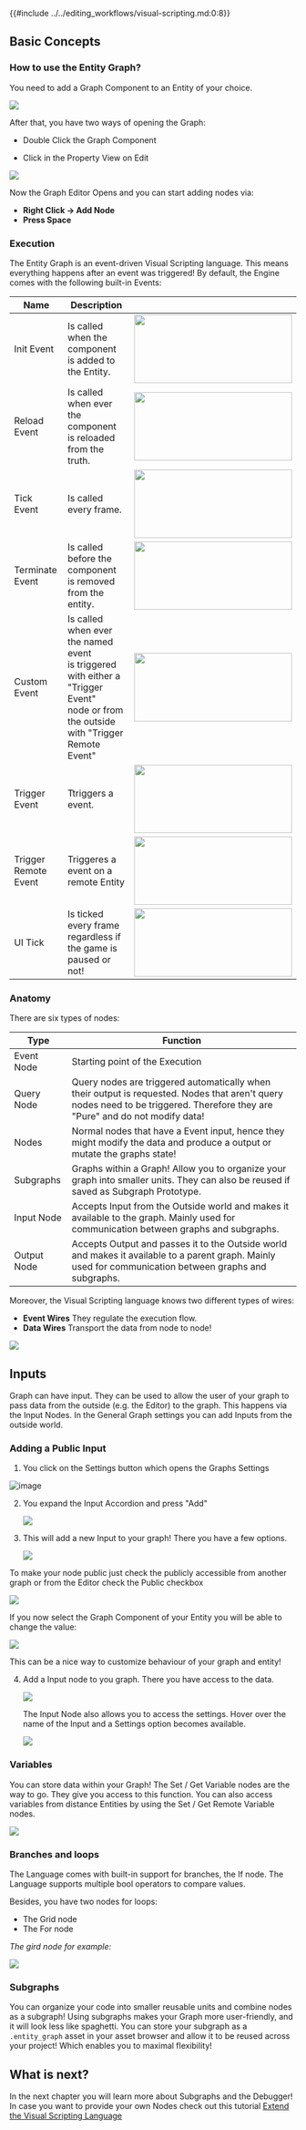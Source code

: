 {{#include ../../editing_workflows/visual-scripting.md:0:8}}

## Basic Concepts

### How to use the Entity Graph?

You need to add a Graph Component to an Entity of your choice. 

![](https://www.dropbox.com/s/29u0c1gsu0vjghg/tm_guide_entity_graph_add_component.png?dl=1)

After that, you have two ways of opening the Graph:

- Double Click the Graph Component

- Click in the Property View on Edit

![](https://www.dropbox.com/s/p1hkay3ouhezbmh/tm_guide_entity_graph_open.gif?dl=1)

Now the Graph Editor Opens and you can start adding nodes via:

- **Right Click -> Add Node**
- **Press Space**

### Execution

The Entity Graph is an event-driven Visual Scripting language.  This means everything happens after an event was triggered! By default, the Engine comes with the following built-in Events:

| Name            | Description |                                                              |
| --------------- | ----------- | ------------------------------------------------------------ |
| Init Event      | Is called when the component is added to the Entity. | <img src="https://www.dropbox.com/s/6cov2jbv72iy455/tm_guide_entity_graph_init.png?dl=1" width="277" height="120"> |
| Reload Event    | Is called when ever the component is reloaded from the truth. | <img src="https://www.dropbox.com/s/zixoinmbta73tir/tm_guide_entity_graph_reload.png?dl=1" width="277" height="120"> |
| Tick Event      | Is called every frame. | <img src="https://www.dropbox.com/s/1t7hwmu37wr4aua/tm_guide_entity_graph_tick.png?dl=1" width="277" height="120">  |
| Terminate Event | Is called before the component is removed from the entity. | <img src="https://www.dropbox.com/s/nx3tehccedx7qic/tm_guide_entity_graph_terminate.png?dl=1" width="277" height="120">  |
| Custom Event | Is called when ever the named event<br> is triggered with either a "Trigger Event"<br> node or from the outside with "Trigger Remote Event" | <img src="https://www.dropbox.com/s/ngv3k25u02k8iq6/tm_guide_entity_graph_create_custom_event.png?dl=1" width="277" height="120">  |
| Trigger Event | Ttriggers a event. | <img src="https://www.dropbox.com/s/tqyg6scxjcsk3vi/tm_guide_entity_graph_trigger.png?dl=1" width="277" height="120">  |
| Trigger Remote Event | Triggeres a event on a remote Entity | <img src="https://www.dropbox.com/s/jrnapuuq93d0kx8/tm_guide_entity_graph_trigger_remote.png?dl=1" width="277" height="120">  |
| UI Tick | Is ticked every frame regardless if the game is paused or not! | <img src="https://www.dropbox.com/s/6ejvwvc5yndpo87/tm_guide_entity_graph_ui_tick.png?dl=1" width="277" height="120">  |

### Anatomy

There are six types of nodes:

| Type        | Function                                                     |
| ----------- | ------------------------------------------------------------ |
| Event Node  | Starting point of the Execution                              |
| Query Node  | Query nodes are triggered  automatically when their output is requested. Nodes that aren't query nodes need to be triggered. Therefore they are "Pure" and do not modify data! |
| Nodes       | Normal nodes that have a Event input, hence they might modify the data and produce a output or mutate the graphs state! |
| Subgraphs   | Graphs within a Graph! Allow you to organize your graph into smaller units. They can also be reused if saved as Subgraph Prototype. |
| Input Node  | Accepts Input from the Outside world and makes it available to the graph. Mainly used for communication between graphs and subgraphs. |
| Output Node | Accepts Output and passes it to the Outside world and makes it available to a parent graph. Mainly used for communication between graphs and subgraphs. |



Moreover, the Visual Scripting language knows two different types of wires:

- **Event Wires** They regulate the execution flow.
- **Data Wires** Transport the data from node to node!

![](https://www.dropbox.com/s/i95s1frdzhcsev1/tm_guide_entity_graph_wire_types.png?dl=1)



## Inputs

Graph can have input. They can be used to allow the user of your graph to pass data from the outside (e.g. the Editor) to the graph. This happens via the Input Nodes. In the General Graph settings you can add Inputs from the outside world.

### Adding a Public Input

1. You click on the Settings button which opens the Graphs Settings

![image](https://www.dropbox.com/s/na7s582ljyxmnnf/tm_guide_entity_graph_settings.png?dl=1)

2. You expand the Input Accordion and press "Add"

   ![](https://www.dropbox.com/s/hv7qiqqhy4gbauw/tm_guide_entity_graph_add_input.png?dl=1)

   

3. This will add a new Input to your graph! There you have a few options. 

   ![](https://www.dropbox.com/s/s50hbn0sqhixlx3/tm_guide_entity_graph_input_node_settings.png?dl=1)

To make your node public just check the publicly accessible from another graph or from the Editor check the Public checkbox

![](https://www.dropbox.com/s/1m243i24lhwbosw/tm_guide_entity_graph_input_node_make_public.png?dl=1)

If you now select the Graph Component of your Entity you will be able to change the value:

![](https://www.dropbox.com/s/ojite1pycbs75pq/tm_guide_entity_graph_input_node_public.png?dl=1)

This can be a nice way to customize behaviour of your graph and entity!

4. Add a Input node to you graph. There you have access to the data.

   ![](https://www.dropbox.com/s/l20w7d0utoet9ti/tm_guide_entity_graph_input_node.png?dl=1)

   The Input Node also allows you to access the settings. Hover over the name of the Input and a Settings option becomes available. 

   ![](https://www.dropbox.com/s/wrg5hk7lbx0l1rs/tm_guide_entity_graph_input_node_on_settings.png?dl=1)

### Variables

You can store data within your Graph! The Set / Get Variable nodes are the way to go. They give you access to this function. You can also access variables from distance Entities by using the Set / Get Remote Variable nodes.

![](https://www.dropbox.com/s/dgddk1xmw16dlp1/tm_guide_entity_graph_create_remote_variable.png?dl=1)



### Branches and loops

The Language comes with built-in support for branches, the If node. The Language supports multiple bool operators to compare values.

Besides, you have two nodes for loops:

- The Grid node
- The For node

*The gird node for example:*

![](https://www.dropbox.com/s/9fawc756lyf0k3h/tm_guide_entity_graph_loop.png?dl=1)



### Subgraphs

You can organize your code into smaller reusable units and combine nodes as a subgraph! Using subgraphs makes your Graph more user-friendly, and it will look less like spaghetti. You can store your subgraph as a `.entity_graph` asset in your asset browser and allow it to be reused across your project! Which enables you to maximal flexibility! 



## What is next?

In the next chapter you will learn more about Subgraphs and the Debugger! In case you want to provide your own Nodes check out this tutorial [Extend the Visual Scripting Language]({{tutorials}}/gameplay_coding/extend_the_visual_scripting_language.html)
